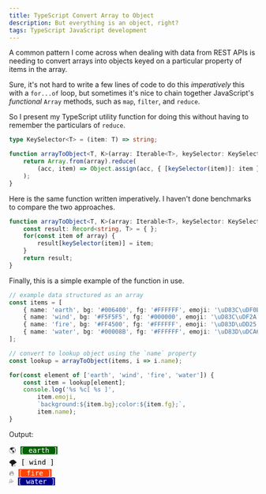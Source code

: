 ```yaml
---
title: TypeScript Convert Array to Object
description: But everything is an object, right?
tags: TypeScript JavaScript development
---
```


A common pattern I come across when dealing with data from REST APIs is needing to convert arrays into objects keyed on a particular property of items in the array.

<!--more-->

Sure, it's not hard to write a few lines of code to do this *imperatively* this with a `for...of` loop, but sometimes it's nice to chain together JavaScript's *functional* `Array` methods, such as `map`, `filter`, and `reduce`.

So I present my TypeScript utility function for doing this without having to remember the particulars of `reduce`.

```ts
type KeySelector<T> = (item: T) => string;

function arrayToObject<T, K>(array: Iterable<T>, keySelector: KeySelector<T>): Record<string, T> {
    return Array.from(array).reduce(
        (acc, item) => Object.assign(acc, { [keySelector(item)]: item }), { }
    );    
}
```

Here is the same function written imperatively. I haven't done benchmarks to compare the two approaches.

```ts
function arrayToObject<T, K>(array: Iterable<T>, keySelector: KeySelector<T>): Record<string, T> {
    const result: Record<string, T> = { };
    for(const item of array) {
        result[keySelector(item)] = item;
    }
    return result;
}
```

Finally, this is a simple example of the function in use.

```ts
// example data structured as an array
const items = [
    { name: 'earth', bg: '#006400', fg: '#FFFFFF', emoji: '\uD83C\uDF0E' },
    { name: 'wind', bg: '#F5F5F5', fg: '#000000', emoji: '\uD83C\uDF2A' },
    { name: 'fire', bg: '#FF4500', fg: '#FFFFFF', emoji: '\uD83D\uDD25' },
    { name: 'water', bg: '#00008B', fg: '#FFFFFF', emoji: '\uD83D\uDCA6' }
];

// convert to lookup object using the `name` property
const lookup = arrayToObject(items, i => i.name);

for(const element of ['earth', 'wind', 'fire', 'water']) {
    const item = lookup[element];
    console.log('%s %c[ %s ]',
        item.emoji,
        `background:${item.bg};color:${item.fg};`,
        item.name);
}
```

Output:
<pre>
🌎 <span style="background:#006400;color:#FFFFFF;">[ earth ]</span>
🌪 <span style="background:#F5F5F5;color:#000000;">[ wind ]</span>
🔥 <span style="background:#FF4500;color:#FFFFFF;">[ fire ]</span>
💦 <span style="background:#00008B;color:#FFFFFF;">[ water ]</span>
</pre>
